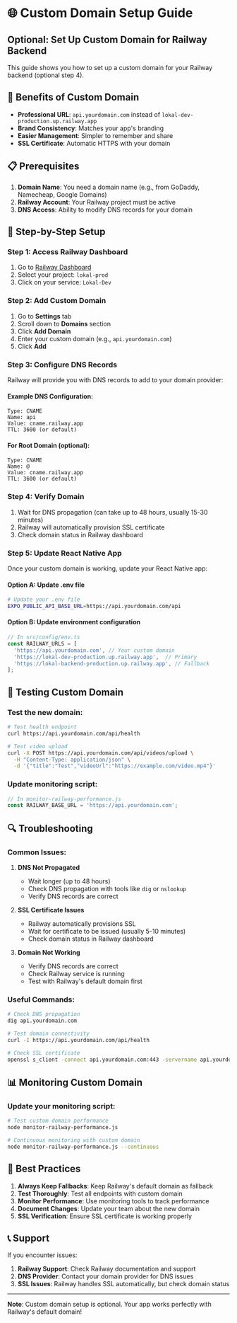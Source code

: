 # 🌐 Custom Domain Setup Guide

## Optional: Set Up Custom Domain for Railway Backend

This guide shows you how to set up a custom domain for your Railway backend (optional step 4).

## 🎯 Benefits of Custom Domain

- **Professional URL**: `api.yourdomain.com` instead of `lokal-dev-production.up.railway.app`
- **Brand Consistency**: Matches your app's branding
- **Easier Management**: Simpler to remember and share
- **SSL Certificate**: Automatic HTTPS with your domain

## 📋 Prerequisites

1. **Domain Name**: You need a domain name (e.g., from GoDaddy, Namecheap, Google Domains)
2. **Railway Account**: Your Railway project must be active
3. **DNS Access**: Ability to modify DNS records for your domain

## 🔧 Step-by-Step Setup

### Step 1: Access Railway Dashboard

1. Go to [Railway Dashboard](https://railway.app/dashboard)
2. Select your project: `lokal-prod`
3. Click on your service: `Lokal-Dev`

### Step 2: Add Custom Domain

1. Go to **Settings** tab
2. Scroll down to **Domains** section
3. Click **Add Domain**
4. Enter your custom domain (e.g., `api.yourdomain.com`)
5. Click **Add**

### Step 3: Configure DNS Records

Railway will provide you with DNS records to add to your domain provider:

#### Example DNS Configuration:
```
Type: CNAME
Name: api
Value: cname.railway.app
TTL: 3600 (or default)
```

#### For Root Domain (optional):
```
Type: CNAME
Name: @
Value: cname.railway.app
TTL: 3600 (or default)
```

### Step 4: Verify Domain

1. Wait for DNS propagation (can take up to 48 hours, usually 15-30 minutes)
2. Railway will automatically provision SSL certificate
3. Check domain status in Railway dashboard

### Step 5: Update React Native App

Once your custom domain is working, update your React Native app:

#### Option A: Update .env file
```bash
# Update your .env file
EXPO_PUBLIC_API_BASE_URL=https://api.yourdomain.com/api
```

#### Option B: Update environment configuration
```typescript
// In src/config/env.ts
const RAILWAY_URLS = [
  'https://api.yourdomain.com', // Your custom domain
  'https://lokal-dev-production.up.railway.app',  // Primary
  'https://lokal-backend-production.up.railway.app', // Fallback
];
```

## 🧪 Testing Custom Domain

### Test the new domain:
```bash
# Test health endpoint
curl https://api.yourdomain.com/api/health

# Test video upload
curl -X POST https://api.yourdomain.com/api/videos/upload \
  -H "Content-Type: application/json" \
  -d '{"title":"Test","videoUrl":"https://example.com/video.mp4"}'
```

### Update monitoring script:
```javascript
// In monitor-railway-performance.js
const RAILWAY_BASE_URL = 'https://api.yourdomain.com';
```

## 🔍 Troubleshooting

### Common Issues:

1. **DNS Not Propagated**
   - Wait longer (up to 48 hours)
   - Check DNS propagation with tools like `dig` or `nslookup`
   - Verify DNS records are correct

2. **SSL Certificate Issues**
   - Railway automatically provisions SSL
   - Wait for certificate to be issued (usually 5-10 minutes)
   - Check domain status in Railway dashboard

3. **Domain Not Working**
   - Verify DNS records are correct
   - Check Railway service is running
   - Test with Railway's default domain first

### Useful Commands:

```bash
# Check DNS propagation
dig api.yourdomain.com

# Test domain connectivity
curl -I https://api.yourdomain.com/api/health

# Check SSL certificate
openssl s_client -connect api.yourdomain.com:443 -servername api.yourdomain.com
```

## 📊 Monitoring Custom Domain

### Update your monitoring script:
```bash
# Test custom domain performance
node monitor-railway-performance.js

# Continuous monitoring with custom domain
node monitor-railway-performance.js --continuous
```

## 🎯 Best Practices

1. **Always Keep Fallbacks**: Keep Railway's default domain as fallback
2. **Test Thoroughly**: Test all endpoints with custom domain
3. **Monitor Performance**: Use monitoring tools to track performance
4. **Document Changes**: Update your team about the new domain
5. **SSL Verification**: Ensure SSL certificate is working properly

## 📞 Support

If you encounter issues:

1. **Railway Support**: Check Railway documentation and support
2. **DNS Provider**: Contact your domain provider for DNS issues
3. **SSL Issues**: Railway handles SSL automatically, but check domain status

---

**Note**: Custom domain setup is optional. Your app works perfectly with Railway's default domain! 